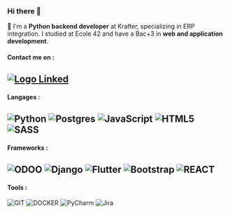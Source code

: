 ### Hi there 👋

🌱 I'm a <b>Python backend developer</b> at Krafter, specializing in ERP integration. I studied at Ecole 42 and have a Bac+3 in <b>web and application development</b>.


####  Contact me on :

[![Logo Linked](https://img.shields.io/badge/LinkedIn-0077B5?style=for-the-badge&logo=linkedin&logoColor=white)](https://www.linkedin.com/in/guillaume-simonet-3525951b5/)
-
#### Langages :
![Python](https://img.shields.io/badge/python-3670A0?style=for-the-badge&logo=python&logoColor=ffdd54)
![Postgres](https://img.shields.io/badge/postgres-%23316192.svg?style=for-the-badge&logo=postgresql&logoColor=white)
![JavaScript](https://img.shields.io/badge/javascript-%23323330.svg?style=for-the-badge&logo=javascript&logoColor=%23F7DF1E)
![HTML5](https://img.shields.io/badge/html5-%23E34F26.svg?style=for-the-badge&logo=html5&logoColor=white)
![SASS](https://img.shields.io/badge/Sass-CC6699.svg?style=for-the-badge&logo=Sass&logoColor=white)
-
#### Frameworks :
![ODOO](https://img.shields.io/badge/Odoo-714B67.svg?style=for-the-badge&logo=Odoo&logoColor=white)
![Django](https://img.shields.io/badge/django-%23092E20.svg?style=for-the-badge&logo=django&logoColor=white)
![Flutter](https://img.shields.io/badge/Flutter-%2302569B.svg?style=for-the-badge&logo=Flutter&logoColor=white)
![Bootstrap](https://img.shields.io/badge/bootstrap-%238511FA.svg?style=for-the-badge&logo=bootstrap&logoColor=white)
![REACT](https://img.shields.io/badge/React-20232A?style=for-the-badge&logo=react&logoColor=61DAFB)
-
#### Tools :
![GIT](https://img.shields.io/badge/GIT-E44C30?style=for-the-badge&logo=git&logoColor=white)
![DOCKER](https://img.shields.io/badge/Docker-2CA5E0?style=for-the-badge&logo=docker&logoColor=white)
![PyCharm](https://img.shields.io/badge/pycharm-143?style=for-the-badge&logo=pycharm&logoColor=black&color=black&labelColor=green)
![Jira](https://img.shields.io/badge/Jira-0052CC.svg?style=for-the-badge&logo=Jira&logoColor=white)

